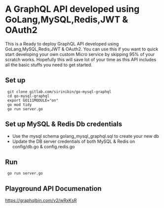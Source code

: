 # A GraphQL API developed using GoLang,MySQL,Redis,JWT & OAuth2

This is a Ready to deploy GraphQL API developed using GoLang,MySQL,Redis,JWT & OAuth2. You can use this if you want to quick start developing your own custom Micro service by skipping 95% of your scratch works. Hopefully this will save lot of your time as this API includes all the basic stuffs you need to get started.


## Set up

```
 git clone gitlab.com/sirinibin/go-mysql-graphql
 cd go-mysql-graphql
 export GO111MODULE="on"
 go mod tidy
 go run server.go
 ```
## Set up MySQL & Redis Db credentials
   - Use the mysql schema golang_mysql_graphql.sql to create your new db
   - Update the DB server credentials of both MySQL & Redis on config/db.go & config.redis.go
## Run

```
 go run server.go
 ```


## Playground API Documenation

https://graphqlbin.com/v2/wRxKsR

